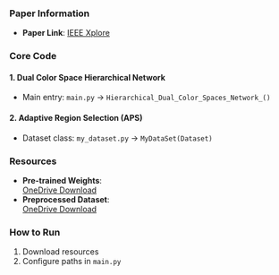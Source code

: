 ### Paper Information
- **Paper Link**: [IEEE Xplore](https://ieeexplore.ieee.org/abstract/document/10945501)

### Core Code
#### 1. Dual Color Space Hierarchical Network
- Main entry: `main.py` → `Hierarchical_Dual_Color_Spaces_Network_()`
#### 2. Adaptive Region Selection (APS)
- Dataset class: `my_dataset.py` → `MyDataSet(Dataset)`

### Resources
- **Pre-trained Weights**:  
  [OneDrive Download](https://1drv.ms/f/c/f6dba7ae8a6cd6de/Eol-z7veb3hAmaWwHJUJFsgB8tafqM0111v0LDBHRWYnMw?e=dv6BIV)
- **Preprocessed Dataset**:  
  [OneDrive Download](https://1drv.ms/f/c/f6dba7ae8a6cd6de/EqRKfI9wkR5Dm430kq3Yx74BaCq4jkfzWYvVLu1tQClONA?e=JBQQOx)

### How to Run
1. Download resources
2. Configure paths in `main.py`


